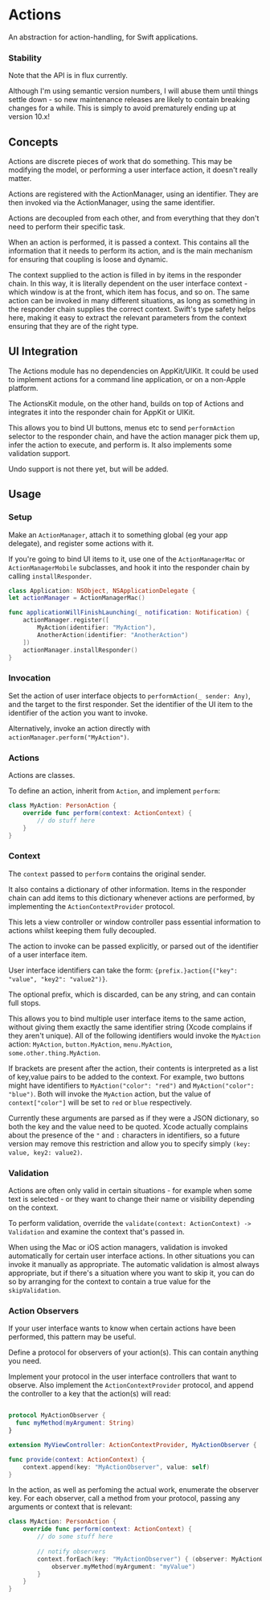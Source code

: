 # Actions

An abstraction for action-handling, for Swift applications.

### Stability

Note that the API is in flux currently. 

Although I'm using semantic version numbers, I will abuse them until things settle down - so new maintenance releases are likely to contain breaking changes for a while. This is simply to avoid prematurely ending up at version 10.x!

## Concepts

Actions are discrete pieces of work that do something. This may be modifying the model, or performing a user interface action, it doesn't really matter.

Actions are registered with the ActionManager, using an identifier. They are then invoked via the ActionManager, using the same identifier.

Actions are decoupled from each other, and from everything that they don't need to perform their specific task.

When an action is performed, it is passed a context. This contains all the information that it needs to perform its action, and is the main mechanism for ensuring that coupling is loose and dynamic.

The context supplied to the action is filled in by items in the responder chain. In this way, it is literally dependent on the user interface context - which window is at the front, which item has focus, and so on. The same action can be invoked in many different situations, as long as something in the responder chain supplies the correct context. Swift's type safety helps here, making it easy to extract the relevant parameters from the context ensuring that they are of the right type. 

## UI Integration

The Actions module has no dependencies on AppKit/UIKit. It could be used to implement actions for a command line application, or on a non-Apple platform.

The ActionsKit module, on the other hand, builds on top of Actions and integrates it into the responder chain for AppKit or UIKit.

This allows you to bind UI buttons, menus etc to send `performAction` selector to the responder chain, and have the action manager pick them up, infer the action to execute, and perform is. It also implements some validation support.

Undo support is not there yet, but will be added.

## Usage

### Setup

Make an `ActionManager`, attach it to something global (eg your app delegate), and register some actions with it.

If you're going to bind UI items to it, use one of the `ActionManagerMac` or `ActionManagerMobile` subclasses, and hook it into the responder chain by calling `installResponder`.

```swift
class Application: NSObject, NSApplicationDelegate {
let actionManager = ActionManagerMac()

func applicationWillFinishLaunching(_ notification: Notification) {
    actionManager.register([
        MyAction(identifier: "MyAction"),
        AnotherAction(identifier: "AnotherAction")
    ])
    actionManager.installResponder()
}
```

### Invocation

Set the action of user interface objects to `performAction(_ sender: Any)`, and the target to the first responder. Set the identifier of the UI item to the identifier of the action you want to invoke.

Alternatively, invoke an action directly with `actionManager.perform("MyAction")`.

### Actions

Actions are classes.

To define an action, inherit from `Action`, and implement `perform`:

```swift
class MyAction: PersonAction {
    override func perform(context: ActionContext) {
        // do stuff here
    }
}
```

### Context

The `context` passed to `perform` contains the original sender.

It also contains a dictionary of other information. Items in the responder chain can add items to this dictionary whenever actions are performed, by implementing the `ActionContextProvider` protocol. 

This lets a view controller or window controller pass essential information to actions whilst keeping them fully decoupled.

The action to invoke can be passed explicitly, or parsed out of the identifier of a user interface item.

User interface identifiers can take the form: `{prefix.}action{("key": "value", "key2": "value2")}`.

The optional prefix, which is discarded, can be any string, and can contain full stops.

This allows you to bind multiple user interface items to the same action, without giving them exactly the same identifier string (Xcode complains if they aren't unique). All of the following identifiers would invoke the `MyAction` action: `MyAction`, `button.MyAction`, `menu.MyAction`, `some.other.thing.MyAction`. 

If brackets are present after the action, their contents is interpreted as a list of key,value pairs to be added to the context. For example, two buttons might have identifiers to `MyAction("color": "red")` and `MyAction("color": "blue")`. Both will invoke the `MyAction` action, but the value of `context["color"]` will be set to `red` or `blue` respectively.

Currently these arguments are parsed as if they were a JSON dictionary, so both the key and the value need to be quoted. Xcode actually complains about the presence of the `"`  and `:` characters in identifiers, so a future version may remove this restriction and allow you to specify simply `(key: value, key2: value2)`.


### Validation

Actions are often only valid in certain situations - for example when some text is selected - or they want to change
their name or visibility depending on the context.

To perform validation, override the `validate(context: ActionContext) -> Validation` and examine the context that's passed in.

When using the Mac or iOS action managers, validation is invoked automatically for certain user interface actions. In other situations you can invoke it manually as appropriate.  The automatic validation is almost always appropriate, but if there's a situation where you want to skip it, you can do so by arranging for the context to contain a true value for the `skipValidation`.

### Action Observers

If your user interface wants to know when certain actions have been performed, this pattern may be useful.

Define a protocol for observers of your action(s). This can contain anything you need.

Implement your protocol in the user interface controllers that want to observe. Also implement the `ActionContextProvider` protocol, and append the controller to a key that the action(s) will read:

```swift

protocol MyActionObserver {
  func myMethod(myArgument: String)
}

extension MyViewController: ActionContextProvider, MyActionObserver {

func provide(context: ActionContext) {
    context.append(key: "MyActionObserver", value: self)
}
```

In the action, as well as perfoming the actual work, enumerate the observer key. For each observer, call a method from your protocol, passing any arguments or context that is relevant:

```swift
class MyAction: PersonAction {
    override func perform(context: ActionContext) {
        // do some stuff here
        
        // notify observers
        context.forEach(key: "MyActionObserver") { (observer: MyActionObserver) in
            observer.myMethod(myArgument: "myValue")
        }
    }
}
```

